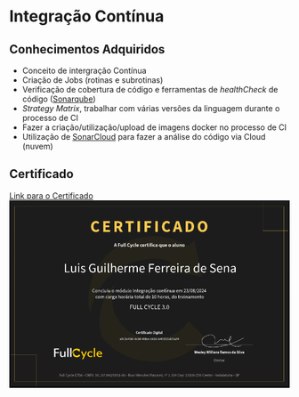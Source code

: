 # Integração Contínua

## Conhecimentos Adquiridos
- Conceito de intergração Contínua
- Criação de Jobs (rotinas e subrotinas)
- Verificação de cobertura de código e ferramentas de *healthCheck* de código ([Sonarqube](https://docs.sonarsource.com/sonarqube/latest/))
- *Strategy Matrix*, trabalhar com várias versões da linguagem durante o processo de CI
- Fazer a criação/utilização/upload de imagens docker no processo de CI
- Utilização de [SonarCloud](https://docs.sonarsource.com/sonarcloud/) para fazer a análise do código via Cloud (nuvem)

## Certificado

[Link para o Certificado](https://fullcycle.com.br/certificado/a9c3c43d-dcb0-48be-b866-b41006dc5a24)
![](./cursos/certificado_fc3_ci.png)